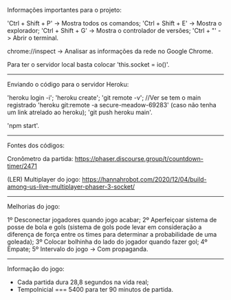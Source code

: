 Informações importantes para o projeto:

'Ctrl + Shift + P' -> Mostra todos os comandos;
'Ctrl + Shift + E' -> Mostra o explorador;
'Ctrl + Shift + G' -> Mostra o controlador de versões;
'Ctrl + "' -> Abrir o terminal.

chrome://inspect -> Analisar as informações da rede no Google Chrome.

Para ter o servidor local basta colocar 'this.socket = io()'.

-------------------------------------------------------------------------------

Enviando o código para o servidor Heroku:


'heroku login -i';
'heroku create';
'git remote -v'; //Ver se tem o main registrado
'heroku git:remote -a secure-meadow-69283' (caso não tenha um link atrelado ao heroku);
'git push heroku main'.

'npm start'.

-------------------------------------------------------------------------------

Fontes dos códigos:

Cronômetro da partida: https://phaser.discourse.group/t/countdown-timer/2471

(LER) Multiplayer do jogo: https://hannahrobot.com/2020/12/04/build-among-us-live-multiplayer-phaser-3-socket/

-------------------------------------------------------------------------------

Melhorias do jogo:

1º Desconectar jogadores quando jogo acabar;
2º Aperfeiçoar sistema de posse de bola e gols (sistema de gols pode levar em consideração a diferença de força entre os times para determinar a probabilidade de uma goleada);
3º Colocar bolhinha do lado do jogador quando fazer gol;
4º Empate;
5º Intervalo do jogo -> Com propaganda.

-------------------------------------------------------------------------------

Informação do jogo:
- Cada partida dura 28,8 segundos na vida real;
- TempoInicial === 5400 para ter 90 minutos de partida.